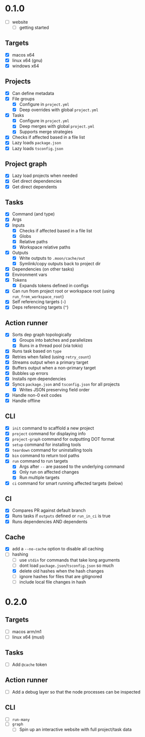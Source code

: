 # 0.1.0

- [ ] website
  - [ ] getting started

## Targets

- [x] macos x64
- [x] linux x64 (gnu)
- [x] windows x64

## Projects

- [x] Can define metadata
- [x] File groups
  - [x] Configure in `project.yml`
  - [x] Deep overrides with global `project.yml`
- [x] Tasks
  - [x] Configure in `project.yml`
  - [x] Deep merges with global `project.yml`
  - [x] Supports merge strategies
- [x] Checks if affected based in a file list
- [x] Lazy loads `package.json`
- [x] Lazy loads `tsconfig.json`

## Project graph

- [x] Lazy load projects when needed
- [x] Get direct dependencies
- [x] Get direct dependents

## Tasks

- [x] Command (and type)
- [x] Args
- [x] Inputs
  - [x] Checks if affected based in a file list
  - [x] Globs
  - [x] Relative paths
  - [x] Workspace relative paths
- [x] Outputs
  - [x] Write outputs to `.moon/cache/out`
  - [x] Symlink/copy outputs back to project dir
- [x] Dependencies (on other tasks)
- [x] Environment vars
- [x] Tokens
  - [x] Expands tokens defined in configs
- [x] Can run from project root or workspace root (using `run_from_workspace_root`)
- [x] Self referencing targets (`~`)
- [x] Deps referencing targets (`^`)

## Action runner

- [x] Sorts dep graph topologically
  - [x] Groups into batches and parallelizes
  - [x] Runs in a thread pool (via tokio)
- [x] Runs task based on `type`
- [x] Retries when failed (using `retry_count`)
- [x] Streams output when a primary target
- [x] Buffers output when a non-primary target
- [x] Bubbles up errors
- [x] Installs npm dependencies
- [x] Syncs `package.json` and `tsconfig.json` for all projects
  - [x] Writes JSON preserving field order
- [x] Handle non-0 exit codes
- [x] Handle offline

## CLI

- [x] `init` command to scafflold a new project
- [x] `project` command for displaying info
- [x] `project-graph` command for outputting DOT format
- [x] `setup` command for installing tools
- [x] `teardown` command for uninstalling tools
- [x] `bin` command to return tool paths
- [x] `run` command to run targets
  - [x] Args after `--` are passed to the underlying command
  - [x] Only run on affected changes
  - [x] Run multiple targets
- [x] `ci` command for smart running affected targets (below)

## CI

- [x] Compares PR against default branch
- [x] Runs tasks if `outputs` defined or `run_in_ci` is true
- [x] Runs dependencies AND dependents

## Cache

- [x] add a `--no-cache` option to disable all caching
- [ ] hashing
  - [ ] use `stdin` for commands that take long arguments
  - [ ] dont load `package.json`/`tsconfig.json` so much
  - [x] delete old hashes when the hash changes
  - [ ] ignore hashes for files that are gitignored
  - [ ] include local file changes in hash

# 0.2.0

## Targets

- [ ] macos arm/m1
- [ ] linux x64 (musl)

## Tasks

- [ ] Add `@cache` token

## Action runner

- [ ] Add a debug layer so that the node processes can be inspected

## CLI

- [ ] `run-many`
- [ ] `graph`
  - [ ] Spin up an interactive website with full project/task data
